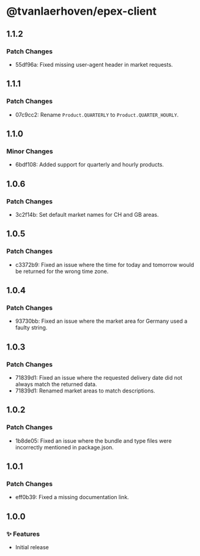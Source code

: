 # @tvanlaerhoven/epex-client

## 1.1.2

### Patch Changes

- 55df96a: Fixed missing user-agent header in market requests.

## 1.1.1

### Patch Changes

- 07c9cc2: Rename `Product.QUARTERLY` to `Product.QUARTER_HOURLY`.

## 1.1.0

### Minor Changes

- 6bdf108: Added support for quarterly and hourly products.

## 1.0.6

### Patch Changes

- 3c2f14b: Set default market names for CH and GB areas.

## 1.0.5

### Patch Changes

- c3372b9: Fixed an issue where the time for today and tomorrow would be returned for the wrong time zone.

## 1.0.4

### Patch Changes

- 93730bb: Fixed an issue where the market area for Germany used a faulty string.

## 1.0.3

### Patch Changes

- 71839d1: Fixed an issue where the requested delivery date did not always match the returned data.
- 71839d1: Renamed market areas to match descriptions.

## 1.0.2

### Patch Changes

- 1b8de05: Fixed an issue where the bundle and type files were incorrectly mentioned in package.json.

## 1.0.1

### Patch Changes

- eff0b39: Fixed a missing documentation link.

## 1.0.0

### ✨ Features

- Initial release
